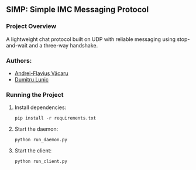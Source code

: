 ## SIMP: Simple IMC Messaging Protocol

### Project Overview
A lightweight chat protocol built on UDP with reliable messaging using stop-and-wait and a three-way handshake.

### Authors:
- [Andrei-Flavius Văcaru](https://github.com/VakaruGIT)
- [Dumitru Lunic](https://github.com/dumitrulunic)

### Running the Project
1. Install dependencies:
    ```
    pip install -r requirements.txt
    ```

2. Start the daemon:
    ```
    python run_daemon.py 
    ```

3. Start the client:
    ```
    python run_client.py
    ```